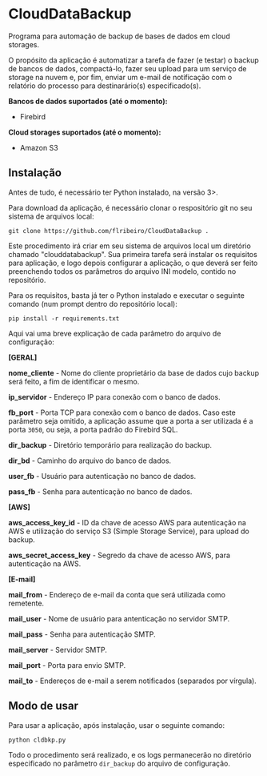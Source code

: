 # CloudDataBackup
Programa para automação de backup de bases de dados em cloud storages.

O propósito da aplicação é automatizar a tarefa de fazer (e testar) o backup de bancos de dados, compactá-lo, fazer seu upload para um serviço de storage na nuvem e, por fim, enviar um e-mail de notificação com o relatório do processo para destinarário(s) especificado(s).

**Bancos de dados suportados (até o momento):**
* Firebird

**Cloud storages suportados (até o momento):**
* Amazon S3

## Instalação

Antes de tudo, é necessário ter Python instalado, na versão 3>.

Para download da aplicação, é necessário clonar o respositório git no seu sistema de arquivos local: 

```git clone https://github.com/flribeiro/CloudDataBackup .```

Este procedimento irá criar em seu sistema de arquivos local um diretório chamado "clouddatabackup". Sua primeira tarefa será instalar os requisitos para aplicação, e logo depois configurar a aplicação, o que deverá ser feito preenchendo todos os parâmetros do arquivo INI modelo, contido no repositório.

Para os requisitos, basta já ter o Python instalado e executar o seguinte comando (num prompt dentro do repositório local):

```pip install -r requirements.txt```

Aqui vai uma breve explicação de cada parâmetro do arquivo de configuração:

**[GERAL]**

**nome_cliente** - Nome do cliente proprietário da base de dados cujo backup será feito, a fim de identificar o mesmo.

**ip_servidor** - Endereço IP para conexão com o banco de dados. 

**fb_port** - Porta TCP para conexão com o banco de dados. Caso este parâmetro seja omitido, a aplicação assume que a porta a ser utilizada é a porta `3050`, ou seja, a porta padrão do Firebird SQL.

**dir_backup** - Diretório temporário para realização do backup.

**dir_bd** - Caminho do arquivo do banco de dados.

**user_fb** - Usuário para autenticação no banco de dados.

**pass_fb** - Senha para autenticação no banco de dados.

**[AWS]**

**aws_access_key_id** - ID da chave de acesso AWS para autenticação na AWS e utilização do serviço S3 (Simple Storage Service), para upload do backup.

**aws_secret_access_key** - Segredo da chave de acesso AWS, para autenticação na AWS.

**[E-mail]**

**mail_from** - Endereço de e-mail da conta que será utilizada como remetente.

**mail_user** - Nome de usuário para antenticação no servidor SMTP.

**mail_pass** - Senha para autenticação SMTP.

**mail_server** - Servidor SMTP.

**mail_port** - Porta para envio SMTP.

**mail_to** - Endereços de e-mail a serem notificados (separados por vírgula).

## Modo de usar

Para usar a aplicação, após instalação, usar o seguinte comando:

```python cldbkp.py```

Todo o procedimento será realizado, e os logs permanecerão no diretório especificado no parâmetro `dir_backup` do arquivo de configuração.
